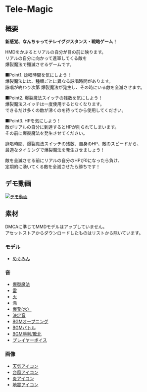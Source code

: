 # Tele-Magic

## 概要

__新感覚、なんちゃってテレイグジスタンス・戦略ゲーム！__  

HMDをかぶるとリアルの自分が目の前に映ります。  
リアルの自分に向かって進軍してくる敵を  
爆裂魔法で殲滅させるゲームです。  

  
■Point1. 詠唱時間を気にしよう！  
爆裂魔法には、種類ごとに異なる詠唱時間があります。  
詠唱が終わり次第 爆裂魔法が発生し、その時にいる敵を全滅させます。  

■Point2. 爆裂魔法スイッチの残数を気にしよう！  
爆裂魔法スイッチは一度使用するとなくなります。  
できるだけ多くの敵が沸くのを待ってから使用してください。  

■Point3. HPを気にしよう！  
敵がリアルの自分に到達するとHPが削られてしまいます。  
その前に爆裂魔法を発生させてください。  
  

詠唱時間、爆裂魔法スイッチの残数、自身のHP、敵のスピードから、  
最適なタイミングで爆裂魔法を発生させましょう！  

敵を全滅させる前にリアルの自分のHPが0になったら負け、  
定期的に湧いてくる敵を全滅させたら勝ちです！  


## デモ動画

[![デモ動画](https://img.youtube.com/vi/U32qDGWS_Cg/0.jpg)](http://www.youtube.com/watch?v=U32qDGWS_Cg)


## 素材

DMCAに準じてMMDモデルはアップしていません。  
アセットストアからダウンロードしたものはリストから除いています。  


### モデル

- [めぐみん](https://bowlroll.net/file/111502)


### 音

- [爆裂魔法](https://soundeffect-lab.info/sound/battle/)
- [雷](https://on-jin.com/sound/kan.php?kate=%E9%9B%B7)
- [火](https://on-jin.com/sound/listshow.php?pagename=kan&title=%E7%81%BD%E5%AE%B3%E3%83%BB%E7%81%AB%E5%B1%B1%E3%83%9E%E3%82%B0%E3%83%9E&janl=%E7%92%B0%E5%A2%83%E7%B3%BB%E9%9F%B3&bunr=%E7%81%AB%E5%B1%B1&kate=%E7%81%AB)
- [滝](https://on-jin.com/sound/listshow.php?pagename=kan&title=%E6%BB%9D&janl=%E7%92%B0%E5%A2%83%E7%B3%BB%E9%9F%B3&bunr=%E5%B7%9D&kate=%E6%B0%B4)
- [爆発(水）](http://commons.nicovideo.jp/material/nc85041)
- [決定音](https://soundeffect-lab.info/sound/button/)
- [BGMオープニング](https://maoudamashii.jokersounds.com/list/game5.html)
- [BGMバトル](https://maoudamashii.jokersounds.com/list/bgm10.html)
- [BGM勝利/敗北](https://maoudamashii.jokersounds.com/list/game17.html)
- [プレイヤーボイス](https://soundeffect-lab.info/sound/voice/game.html)


### 画像

- [天気アイコン](https://jp.freepik.com/index.php?goto=8&page=&cat=weather&type=iconos)
- [台風アイコン](http://icooon-mono.com/16041-%E5%8F%B0%E9%A2%A8%E3%81%AE%E3%83%95%E3%83%AA%E3%83%BC%E7%B4%A0%E6%9D%90/)
- [炎アイコン](http://icooon-mono.com/16105-%E7%82%8E%E3%82%A2%E3%82%A4%E3%82%B3%E3%83%B3/)
- [地震アイコン](http://icooon-mono.com/15889-%E5%9C%B0%E9%9C%87%E3%82%A2%E3%82%A4%E3%82%B3%E3%83%B31/)
